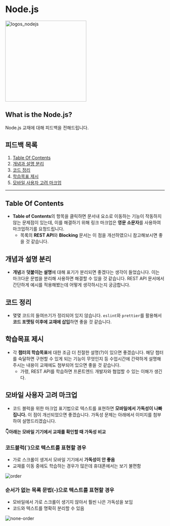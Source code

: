 # Node.js
<img width="256" alt="logos_nodejs" src="https://user-images.githubusercontent.com/60806840/83941064-40a37f80-a823-11ea-9980-64cf9caae050.png">

## What is the Node.js?
Node.js 교재에 대해 피드백을 전해드립니다.

## 피드백 목록
1. [Table Of Contents](#table-of-contents)
1. [개념과 설명 분리](#개념과-설명-분리)
1. [코드 정리](#코드-정리)
1. [학습목표 제시](학습목표-제시)
1. [모바일 사용자 고려 마크업](#모바일-사용자-고려-마크업)

---


## Table Of Contents
- **Table of Contents**의 항목을 클릭하면 문서내 요소로 이동하는 기능이 작동하지 않는 문제점이 있는데, 이를 해결하기 위해 링크 마크업은 **영문 소문자**를 사용하여 마크업하기를 요청드립니다. 
  - 목록의 **REST API**와 **Blocking** 문서는 이 점을 개선하였으니 참고해보시면 좋을 것 같습니다.

## 개념과 설명 분리
- **개념**과 **덧붙이는 설명**에 대해 표기가 분리되면 좋겠다는 생각이 들었습니다. 이는 마크다운 문법을 분리해 사용하면 해결할 수 있을 것 같습니다. REST API 문서에서 간단하게 예시를 적용해봤는데 어떻게 생각하시는지 궁금합니다.

## 코드 정리
- 몇몇 코드의 들여쓰기가 정리되어 있지 않습니다. `eslint`와 `prettier`를 활용해서 **코드 포맷팅 이후에 교재에 삽입**하면 좋을 것 같습니다.

## 학습목표 제시
- 각 **챕터의 학습목표**에 대한 조금 더 친절한 설명(?)이 있으면 좋겠습니다. 해당 챕터를 숙달하면 구현할 수 있게 되는 기능이 무엇인지 등 수업시간에 간략하게 설명해주시는 내용이 교재에도 첨부되어 있으면 좋을 것 같습니다. 
  - 가령, REST API를 학습하면 프론트엔드 개발자와 협업할 수 있는 이해가 생긴다.

## 모바일 사용자 고려 마크업
- 코드 블럭을 위한 마크업 표기법으로 텍스트를 표현하면 **모바일에서 가독성이 나빠집니다.** 이 점이 개선되었으면 좋겠습니다. 가독성 문제는 아래에서 이미지를 첨부하여 설명드리겠습니다.

**👇아래는 모바일 기기에서 교재를 확인할 때 가독성 비교**

### 코드블럭(`)으로 텍스트를 표현할 경우
- 가로 스크롤이 생겨서 모바일 기기에서 **가독성이 안 좋음**
- 교재를 이동 중에도 학습하는 경우가 많은데 휴대폰에서는 보기 불편함  

![order](https://user-images.githubusercontent.com/60806840/83944098-e367f800-a83b-11ea-966c-e20132ec6423.jpg)

### 순서가 없는 목록 문법(-)으로 텍스트를 표현할 경우
- 모바일에서 가로 스크롤이 생기지 않아서 훨씬 나은 가독성을 보임
- 코드와 텍스트를 명확히 분리할 수 있음

![none-order](https://user-images.githubusercontent.com/60806840/83944102-e7941580-a83b-11ea-8fdf-504bfb141f40.jpg)

